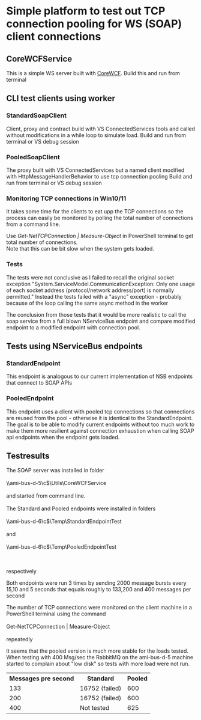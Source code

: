 # Simple platform to test out TCP connection pooling for WS (SOAP) client connections

## CoreWCFService
This is a simple WS server built with  <a href="https://github.com/corewcf/corewcf">CoreWCF</a>.  Build this and run from terminal


<h2>CLI test clients using worker</h2>

<h3>StandardSoapClient</h3>
Client, proxy and contract build with VS ConnectedServices tools and called without modifications in a while loop to simulate load. 
Build and run from terminal or VS debug session

<h3>PooledSoapClient</h3>
The proxy built with VS ConnectedServices but a named client modified with HttpMessageHandlerBehavior to use tcp connection pooling 
Build and run from terminal or VS debug session


<h3>Monitoring TCP connections in Win10/11</h3>

It takes some time for the clients to eat upp the TCP connections so the process can easily be monitored by polling the total 
number of connections from a command line.

Use  <i> Get-NetTCPConnection | Measure-Object</i> in PowerShell terminal to get total number of connections.  
Note that this can be bit slow when the system gets loaded.

<h3>Tests</h3>
The tests were not conclusive as I failed to recall the original socket exception "System.ServiceModel.CommunicationException: Only one usage of each socket address (protocol/network address/port) is normally permitted."
Instead the tests failed with a "async" exception - probably because of the loop calling the same async method in the worker

The conclusion from those tests that it would be more realistic to call the soap service from a full blown NServiceBus endpoint and 
compare modified endpoint to a modified endpoint with connection pool.

<h2>Tests using  NServiceBus endpoints</h2>



<h3>StandardEndpoint</h3>
This endpoint is analogous to our current implementation of NSB endpoints that connect to SOAP APIs

<h3>PooledEndpoint</h3>
This endpoint uses a client with pooled tcp connections so that connections are reused from the pool - otherwise it is 
identical to the StandardEndpoint.<br/>
The goal is to be able to modify current endpoints without too much work to make them more resilient against connection exhaustion
when calling SOAP api endpoints when the endpoint gets loaded.


<h2>Testresults</h2>
The SOAP server was installed  in folder  <br/><br/>
\\ami-bus-d-5\c$\Utils\CoreWCFService<br/><br/> 
and started from command line.<br/><br/>
The Standard and Pooled endpoints were installed in folders <br/><br/>
\\ami-bus-d-6\c$\Temp\StandardEndpointTest <br/><br/>and <br/><br/>
\\ami-bus-d-6\c$\Temp\PooledEndpointTest<br/><br/><br/>

respectively

Both endpoints were run 3 times by sending 2000 message bursts every 15,10 and 5 seconds that equals roughly 
to 133,200 and 400 messages per second

The number of TCP connections were monitored on the client machine in a PowerShell terminal using the command 
<br/></br>
 Get-NetTCPConnection | Measure-Object
<br/></br>
repeatedly


<table>
<head>
<tr>
<th>Messages pre second</th>
<th>Standard</th>
<th>Pooled</th>
</tr>
</head>
<body>

<tr>
<td>133</td>
<td>16752 (failed)</td>
<td>600</td>
</tr>

<tr>
<td>200</td>
<td>16752 (failed)</td>
<td>600</td>
</tr>

<tr>
<td>400</td>
<td>Not tested</td>
<td>625</td>
</tr>

</body>

It seems that the pooled version is much more stable for the loads tested.  When testing with 400 Msg/sec the RabbitMQ on the 
ami-bus-d-5 machine started to complain about "low disk" so tests with more load were not run.

